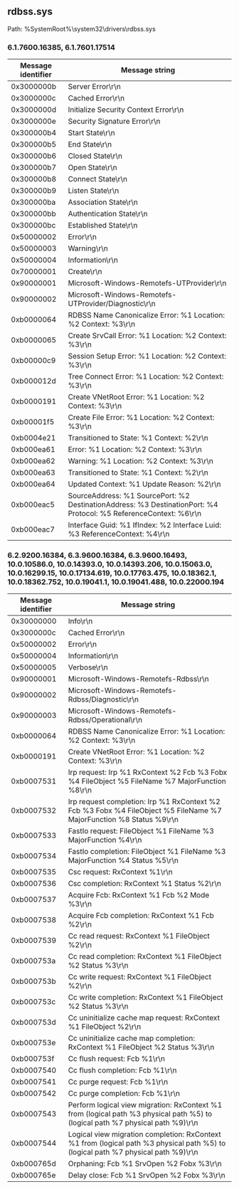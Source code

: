 ## rdbss.sys

Path: %SystemRoot%\system32\drivers\rdbss.sys

### 6.1.7600.16385, 6.1.7601.17514

Message identifier | Message string
--- | ---
0x3000000b | Server Error\r\n
0x3000000c | Cached Error\r\n
0x3000000d | Initialize Security Context Error\r\n
0x3000000e | Security Signature Error\r\n
0x300000b4 | Start State\r\n
0x300000b5 | End State\r\n
0x300000b6 | Closed State\r\n
0x300000b7 | Open State\r\n
0x300000b8 | Connect State\r\n
0x300000b9 | Listen State\r\n
0x300000ba | Association State\r\n
0x300000bb | Authentication State\r\n
0x300000bc | Established State\r\n
0x50000002 | Error\r\n
0x50000003 | Warning\r\n
0x50000004 | Information\r\n
0x70000001 | Create\r\n
0x90000001 | Microsoft-Windows-Remotefs-UTProvider\r\n
0x90000002 | Microsoft-Windows-Remotefs-UTProvider/Diagnostic\r\n
0xb0000064 | RDBSS Name Canonicalize Error: %1 Location: %2 Context: %3\r\n
0xb0000065 | Create SrvCall Error: %1 Location: %2 Context: %3\r\n
0xb00000c9 | Session Setup Error: %1 Location: %2 Context: %3\r\n
0xb000012d | Tree Connect Error: %1 Location: %2 Context: %3\r\n
0xb0000191 | Create VNetRoot Error: %1 Location: %2 Context: %3\r\n
0xb00001f5 | Create File Error: %1 Location: %2 Context: %3\r\n
0xb0004e21 | Transitioned to State: %1 Context: %2\r\n
0xb000ea61 | Error: %1 Location: %2 Context: %3\r\n
0xb000ea62 | Warning: %1 Location: %2 Context: %3\r\n
0xb000ea63 | Transitioned to State: %1 Context: %2\r\n
0xb000ea64 | Updated Context: %1 Update Reason: %2\r\n
0xb000eac5 | SourceAddress: %1 SourcePort: %2 DestinationAddress: %3 DestinationPort: %4 Protocol: %5 ReferenceContext: %6\r\n
0xb000eac7 | Interface Guid: %1 IfIndex: %2 Interface Luid: %3 ReferenceContext: %4\r\n

### 6.2.9200.16384, 6.3.9600.16384, 6.3.9600.16493, 10.0.10586.0, 10.0.14393.0, 10.0.14393.206, 10.0.15063.0, 10.0.16299.15, 10.0.17134.619, 10.0.17763.475, 10.0.18362.1, 10.0.18362.752, 10.0.19041.1, 10.0.19041.488, 10.0.22000.194

Message identifier | Message string
--- | ---
0x30000000 | Info\r\n
0x3000000c | Cached Error\r\n
0x50000002 | Error\r\n
0x50000004 | Information\r\n
0x50000005 | Verbose\r\n
0x90000001 | Microsoft-Windows-Remotefs-Rdbss\r\n
0x90000002 | Microsoft-Windows-Remotefs-Rdbss/Diagnostic\r\n
0x90000003 | Microsoft-Windows-Remotefs-Rdbss/Operational\r\n
0xb0000064 | RDBSS Name Canonicalize Error: %1 Location: %2 Context: %3\r\n
0xb0000191 | Create VNetRoot Error: %1 Location: %2 Context: %3\r\n
0xb0007531 | Irp request: Irp %1 RxContext %2 Fcb %3 Fobx %4 FileObject %5 FileName %7 MajorFunction %8\r\n
0xb0007532 | Irp request completion: Irp %1 RxContext %2 Fcb %3 Fobx %4 FileObject %5 FileName %7 MajorFunction %8 Status %9\r\n
0xb0007533 | FastIo request: FileObject %1 FileName %3 MajorFunction %4\r\n
0xb0007534 | FastIo completion: FileObject %1 FileName %3 MajorFunction %4 Status %5\r\n
0xb0007535 | Csc request: RxContext %1\r\n
0xb0007536 | Csc completion: RxContext %1 Status %2\r\n
0xb0007537 | Acquire Fcb: RxContext %1 Fcb %2 Mode %3\r\n
0xb0007538 | Acquire Fcb completion: RxContext %1 Fcb %2\r\n
0xb0007539 | Cc read request: RxContext %1 FileObject %2\r\n
0xb000753a | Cc read completion: RxContext %1 FileObject %2 Status %3\r\n
0xb000753b | Cc write request: RxContext %1 FileObject %2\r\n
0xb000753c | Cc write completion: RxContext %1 FileObject %2 Status %3\r\n
0xb000753d | Cc uninitialize cache map request: RxContext %1 FileObject %2\r\n
0xb000753e | Cc uninitialize cache map completion: RxContext %1 FileObject %2 Status %3\r\n
0xb000753f | Cc flush request: Fcb %1\r\n
0xb0007540 | Cc flush completion: Fcb %1\r\n
0xb0007541 | Cc purge request: Fcb %1\r\n
0xb0007542 | Cc purge completion: Fcb %1\r\n
0xb0007543 | Perform logical view migration: RxContext %1 from (logical path %3 physical path %5) to (logical path %7 physical path %9)\r\n
0xb0007544 | Logical view migration completion: RxContext %1 from (logical path %3 physical path %5) to (logical path %7 physical path %9)\r\n
0xb000765d | Orphaning: Fcb %1 SrvOpen %2 Fobx %3\r\n
0xb000765e | Delay close: Fcb %1 SrvOpen %2 Fobx %3\r\n
